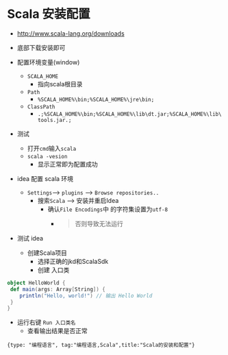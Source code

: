# Scala 安装配置
-  http://www.scala-lang.org/downloads
  - 底部下载安装即可
- 配置环境变量(window)
  - `SCALA_HOME`
    - 指向scala根目录
  - `Path`
    - `%SCALA_HOME%\bin;%SCALA_HOME%\jre\bin;`
  - `ClassPath`
    - `.;%SCALA_HOME%\bin;%SCALA_HOME%\lib\dt.jar;%SCALA_HOME%\lib\tools.jar.;`
- 测试
  - 打开`cmd`输入`scala`
  - `scala -vesion`
    - 显示正常即为配置成功

- idea 配置 scala 环境
  - `Settings`--> `plugins` --> `Browse repositories..`
    - 搜索`Scala` --> 安装并重启Idea
      - 确认`File Encodings`中 的字符集设置为`utf-8`
        - > 否则导致无法运行

-  测试 idea
    -  创建Scala项目
        -  选择正确的jkd和ScalaSdk
        -  创建 入口类

```scala
object HelloWorld {
 def main(args: Array[String]) {
    println("Hello, world!") // 输出 Hello World
 }
}
```


  - 运行右键 `Run 入口类名`
    - 查看输出结果是否正常

```blog
{type: "编程语言", tag:"编程语言,Scala",title:"Scala的安装和配置"}
```
